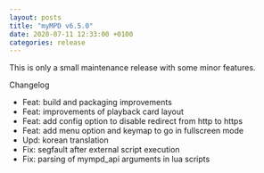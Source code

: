 ```yaml
---
layout: posts
title: "myMPD v6.5.0"
date: 2020-07-11 12:33:00 +0100
categories: release
---
```


This is only a small maintenance release with some minor features.

Changelog
- Feat: build and packaging improvements
- Feat: improvements of playback card layout
- Feat: add config option to disable redirect from http to https
- Feat: add menu option and keymap to go in fullscreen mode
- Upd: korean translation
- Fix: segfault after external script execution
- Fix: parsing of mympd_api arguments in lua scripts
